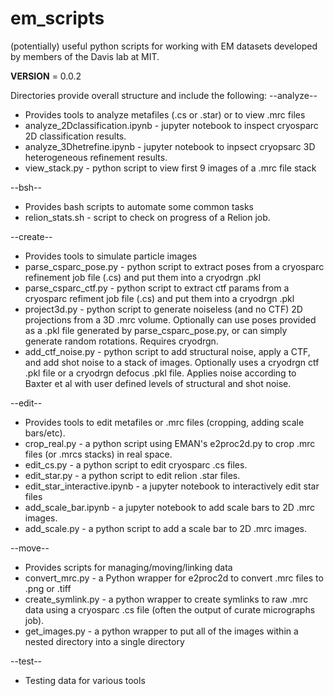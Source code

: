 # em_scripts
(potentially) useful python scripts for working with EM datasets developed
by members of the Davis lab at MIT.

__VERSION__ = 0.0.2

Directories provide overall structure and include the following:
--analyze--
* Provides tools to analyze metafiles (.cs or .star) or to view .mrc files
 * analyze_2Dclassification.ipynb - jupyter notebook to inspect cryosparc 2D classification results.
 * analyze_3Dhetrefine.ipynb - jupyter notebook to inpsect cryopsarc 3D heterogeneous refinement results.
 * view_stack.py - python script to view first 9 images of a .mrc file stack

--bsh--
* Provides bash scripts to automate some common tasks
 * relion_stats.sh - script to check on progress of a Relion job.

--create--
* Provides tools to simulate particle images
 * parse_csparc_pose.py - python script to extract poses from a cryosparc refinement job file (.cs) and put them into a cryodrgn .pkl
 * parse_csparc_ctf.py - python script to extract ctf params from a cryosparc refiment job file (.cs) and put them into a cryodrgn .pkl
 * project3d.py - python script to generate noiseless (and no CTF) 2D projections from a 3D .mrc volume. Optionally can use poses provided as a .pkl file generated by parse_csparc_pose.py, or can simply generate random rotations. Requires cryodrgn.
 * add_ctf_noise.py - python script to add structural noise, apply a CTF, and add shot noise to a stack of images. Optionally uses a cryodrgn ctf .pkl file or a cryodrgn defocus .pkl file. Applies noise according to Baxter et al with user defined levels of structural and shot noise.

--edit--
* Provides tools to edit metafiles or .mrc files (cropping, adding scale bars/etc).
 * crop_real.py - a python script using EMAN's e2proc2d.py to crop .mrc files (or .mrcs stacks) in real space.
 * edit_cs.py - a python script to edit cryosparc .cs files.
 * edit_star.py - a python script to edit relion .star files.
 * edit_star_interactive.ipynb - a jupyter notebook to interactively edit star files
 * add_scale_bar.ipynb - a jupyter notebook to add scale bars to 2D .mrc images.
 * add_scale.py - a python script to add a scale bar to 2D .mrc images.

--move--
* Provides scripts for managing/moving/linking data
 * convert_mrc.py - a Python wrapper for e2proc2d to convert .mrc files to .png or .tiff
 * create_symlink.py - a python wrapper to create symlinks to raw .mrc data using a cryosparc .cs file (often the output of curate micrographs job).
 * get_images.py - a python wrapper to put all of the images within a nested directory into a single directory

--test--
* Testing data for various tools
